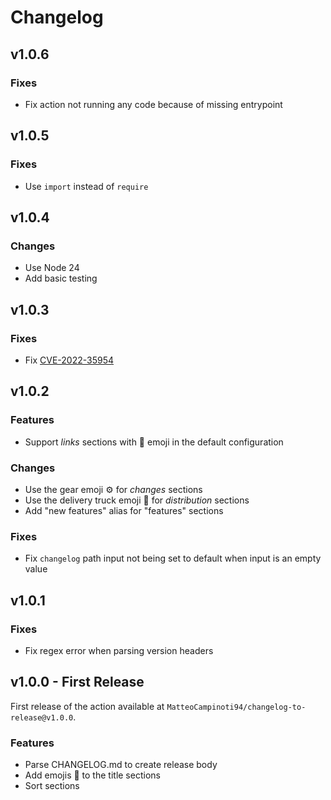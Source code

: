 # Changelog

## v1.0.6

### Fixes

* Fix action not running any code because of missing entrypoint

## v1.0.5

### Fixes

* Use `import` instead of `require`

## v1.0.4

### Changes

* Use Node 24
* Add basic testing

## v1.0.3

### Fixes

* Fix [CVE-2022-35954](https://github.com/advisories/GHSA-7r3h-m5j6-3q42)

## v1.0.2

### Features

* Support _links_ sections with 🔗 emoji in the default configuration

### Changes

* Use the gear emoji ⚙️ for _changes_ sections
* Use the delivery truck emoji 🚚 for _distribution_ sections
* Add "new features" alias for "features" sections

### Fixes

* Fix `changelog` path input not being set to default when input is an empty value

## v1.0.1

### Fixes

* Fix regex error when parsing version headers

## v1.0.0 - First Release

First release of the action available at `MatteoCampinoti94/changelog-to-release@v1.0.0`.

### Features

* Parse CHANGELOG.md to create release body
* Add emojis 🚀 to the title sections
* Sort sections
